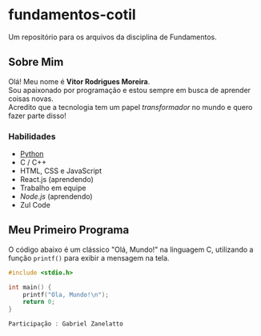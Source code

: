 # fundamentos-cotil
Um repositório para os arquivos da disciplina de Fundamentos.

## Sobre Mim
Olá! Meu nome é **Vitor Rodrigues Moreira**.  
Sou apaixonado por programação e estou sempre em busca de aprender coisas novas.  
Acredito que a tecnologia tem um papel *transformador* no mundo e quero fazer parte disso!  

### Habilidades
- [Python](https://www.python.org/)  
- C / C++  
- HTML, CSS e JavaScript  
- React.js (aprendendo)  
- Trabalho em equipe
- *Node.js* (aprendendo)
- Zul Code

## Meu Primeiro Programa
O código abaixo é um clássico "Olá, Mundo!" na linguagem C, utilizando a função `printf()` para exibir a mensagem na tela.

```c
#include <stdio.h>

int main() {
    printf("Ola, Mundo!\n");
    return 0;
}

Participação : Gabriel Zanelatto